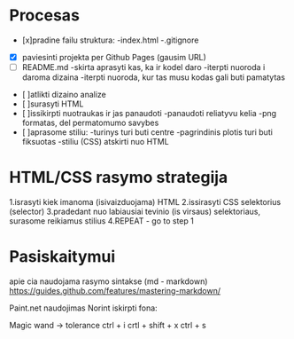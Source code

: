 # Procesas
 - [x]pradine failu struktura:
-index.html
-.gitignore
- [x] paviesinti projekta per Github Pages (gausim URL)
- [ ] README.md
-skirta aprasyti kas, ka ir kodel daro
-iterpti nuoroda i daroma dizaina
-iterpti nuoroda, kur tas musu kodas gali buti pamatytas
 - [ ]atlikti dizaino analize
 - [ ]surasyti HTML
 - [ ]issikirpti nuotraukas ir jas panaudoti
-panaudoti reliatyvu kelia
-png formatas, del permatomumo savybes
 - [ ]aprasome stiliu:
-turinys turi buti centre
-pagrindinis plotis turi buti fiksuotas
-stiliu (CSS) atskirti nuo HTML

# HTML/CSS rasymo strategija
1.israsyti kiek imanoma (isivaizduojama) HTML
2.issirasyti CSS selektorius (selector)
3.pradedant nuo labiausiai tevinio (is virsaus) selektoriaus, surasome reikiamus stilius
4.REPEAT - go to step 1

# Pasiskaitymui

apie cia naudojama rasymo sintakse (md - markdown) https://guides.github.com/features/mastering-markdown/

Paint.net naudojimas
Norint iskirpti fona:

Magic wand -> tolerance
ctrl + i
crtl + shift + x
ctrl + s